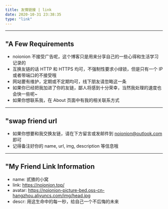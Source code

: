 ```yaml
---
title: 友情链接 | link
date: 2020-10-31 23:38:35
type: "link"
---
```


--------

## "A Few Requirements

* noionion 不接受广告呢，这个博客只是用来分享自己的一些心得和生活学习记录的
* 互换友链的话 HTTP 和 HTTPS 均可，不强制性要求小绿锁，但是只有一个 IP 或者带端口的不接受哦
* 网站要有维护，定期或不定期均可，线下朋友请忽略这一条
* 如果你已经把我加进了你的友链，鄙人将感到十分荣幸，当然我处理的速度也会快一些呢~
* 如果你想联系我，在 About 页面中有我的相关联系方式

--------

## "swap friend url

* 如果你想要和我交换友链，请在下方留言或发邮件到 noionion@outlook.com 即可
* 记得备注好你的 name, url, img, description 等信息哦
  
--------

## "My Friend Link Information

* name: 贰猹的小窝
* link: https://noionion.top/
* avatar: https://noionion-picture-bed.oss-cn-hangzhou.aliyuncs.com/img/head.jpg
* descr: 用这生命中的每一秒，给自己一个不后悔的未来